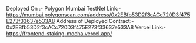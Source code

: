 Deployed On :- Polygon Mumbai TestNet
Link:- https://mumbai.polygonscan.com/address/0x2EBfb53D2f3cACc720D3f475E273f33637e533A8
Address of Deployed Contract:- 0x2EBfb53D2f3cACc720D3f475E273f33637e533A8
Vercel Link:- https://frontend-staking-mocha.vercel.app/
